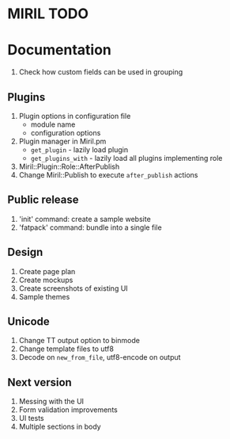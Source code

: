 MIRIL TODO
==========

Documentation
=============

1. Check how custom fields can be used in grouping

Plugins
-------

1. Plugin options in configuration file
   - module name
   - configuration options
2. Plugin manager in Miril.pm
   - `get_plugin` - lazily load plugin
   - `get_plugins_with` - lazily load all plugins implementing role
3. Miril::Plugin::Role::AfterPublish
4. Change Miril::Publish to execute `after_publish` actions


Public release
--------------

1. 'init' command: create a sample website
2. 'fatpack' command: bundle into a single file

Design
------

1. Create page plan
2. Create mockups
3. Create screenshots of existing UI
4. Sample themes

Unicode
-------

1. Change TT output option to binmode
2. Change template files to utf8
3. Decode on `new_from_file`, utf8-encode on output

Next version
------------

1. Messing with the UI
2. Form validation improvements
3. UI tests
4. Multiple sections in body
